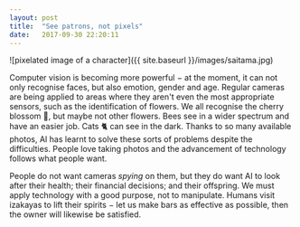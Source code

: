 ```yaml
---
layout: post
title:  "See patrons, not pixels"
date:   2017-09-30 22:20:11
---
```


![pixelated image of a character]({{ site.baseurl }}/images/saitama.jpg)

Computer vision is becoming more powerful − at the moment, it can not only recognise faces, but also emotion, gender and age. Regular cameras are being applied to areas where they aren't even the most appropriate sensors, such as the identification of flowers. We all recognise the cherry blossom 🌸, but maybe not other flowers. Bees see in a wider spectrum and have an easier job. Cats 🐈 can see in the dark. Thanks to so many available photos, AI has learnt to solve these sorts of problems despite the difficulties. People love taking photos and the advancement of technology follows what people want.

People do not want cameras *spying* on them, but they do want AI to look after their health; their financial decisions; and their offspring. We must apply technology with a good purpose, not to manipulate. Humans visit izakayas to lift their spirits − let us make bars as effective as possible, then the owner will likewise be satisfied.